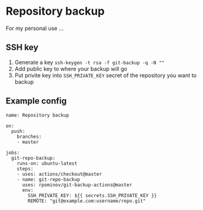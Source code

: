 # Repository backup

For my personal use ...

## SSH key

1. Generate a key `ssh-keygen -t rsa -f git-backup -q -N ""`
2. Add public key to where your backup will go
3. Put privite key into `SSH_PRIVATE_KEY` secret of the repository you want to backup

## Example config

```
name: Repository backup

on:
  push:
    branches:
    - master

jobs:
  git-repo-backup:
    runs-on: ubuntu-latest
    steps:
    - uses: actions/checkout@master
    - name: git-repo-backup
      uses: rpominov/git-backup-actions@master
      env:
        SSH_PRIVATE_KEY: ${{ secrets.SSH_PRIVATE_KEY }}
        REMOTE: "git@example.com:username/repo.git"
```
